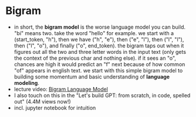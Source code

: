 # Bigram
- in short, the **bigram model** is the worse language model you can build. "bi" means two. take the word "hello" for example. we start with a (start_token, "h"), then we have ("h", "e"), then ("e", "l"), then ("l", "l"), then ("l", "o"), and finally ("o", end_token). the bigram taps out when it figures out all the two and three letter words in the input text (only gets the context of the previous char and nothing else). if it sees an "o", chances are high it would predict an "f" next because of how common "of" appears in english text. we start with this simple bigram model to building some momentum and basic understanding of **language modeling**. 
- lecture video: [Bigram Language Model](https://www.youtube.com/watch?v=PaCmpygFfXo&t)
- I also touch on this in the "Let's build GPT: from scratch, in code, spelled out" (4.4M views now!)
- incl. jupyter notebook for intuition